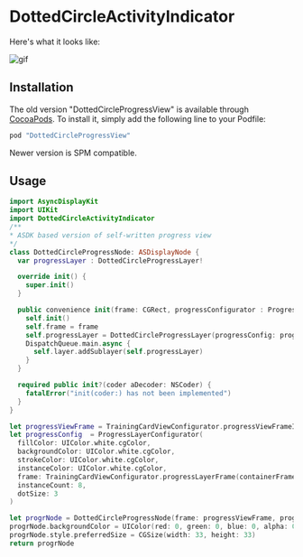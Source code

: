 # DottedCircleActivityIndicator

Here's what it looks like:

![gif](http://i.imgur.com/Ke14Iiw.gif)

## Installation

The old version "DottedCircleProgressView" is available through [CocoaPods](http://cocoapods.org). To install
it, simply add the following line to your Podfile:

```ruby
pod "DottedCircleProgressView"
```

Newer version is SPM compatible.

## Usage

```swift
import AsyncDisplayKit
import UIKit
import DottedCircleActivityIndicator
/**
* ASDK based version of self-written progress view
*/
class DottedCircleProgressNode: ASDisplayNode {
  var progressLayer : DottedCircleProgressLayer!

  override init() {
    super.init()
  }

  public convenience init(frame: CGRect, progressConfigurator : ProgressLayerConfigurator) {
    self.init()
    self.frame = frame
    self.progressLayer = DottedCircleProgressLayer(progressConfig: progressConfigurator)
    DispatchQueue.main.async {
      self.layer.addSublayer(self.progressLayer)
    }
  }

  required public init?(coder aDecoder: NSCoder) {
    fatalError("init(coder:) has not been implemented")
  }
}

let progressViewFrame = TrainingCardViewConfigurator.progressViewFrameInCardFrame(cardFrame: CGRect(origin: .zero, size: CGSize(width: 33, height: 33)))
let progressConfig  = ProgressLayerConfigurator(
  fillColor: UIColor.white.cgColor,
  backgroundColor: UIColor.white.cgColor,
  strokeColor: UIColor.white.cgColor,
  instanceColor: UIColor.white.cgColor,
  frame: TrainingCardViewConfigurator.progressLayerFrame(containerFrame: progressViewFrame),
  instanceCount: 8,
  dotSize: 3
)

let progrNode = DottedCircleProgressNode(frame: progressViewFrame, progressConfigurator: progressConfig)
progrNode.backgroundColor = UIColor(red: 0, green: 0, blue: 0, alpha: 0.6)
progrNode.style.preferredSize = CGSize(width: 33, height: 33)
return progrNode
```
